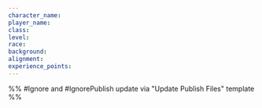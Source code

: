 ```yaml
---
character_name: 
player_name: 
class: 
level: 
race: 
background: 
alignment: 
experience_points: 
---
```

%% #Ignore and #IgnorePublish update via "Update Publish Files" template %% 